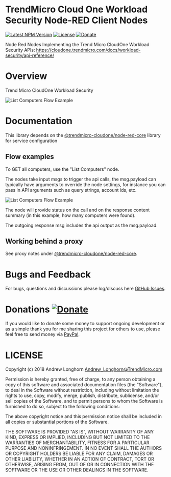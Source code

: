 # TrendMicro Cloud One Workload Security Node-RED Client Nodes
[![Latest NPM Version](https://img.shields.io/npm/v/node-red-contrib-alarm.svg)](https://www.npmjs.com/package/@trendmicro-cloudone/node-red-workloadsecurity)
[![License](https://img.shields.io/github/license/Anamico/node-red-contrib-proofpoint.svg)](https://github.com/TrendAndrew/node-red-workloadsecurity/blob/master/LICENSE)
[![Donate](https://img.shields.io/badge/donate-PayPal-green.svg)](https://www.paypal.com/cgi-bin/webscr?cmd=_s-xclick&hosted_button_id=JUYN6NBFELTC2&source=url)

Node Red Nodes Implementing the Trend Micro CloudOne Workload Security APIs: https://cloudone.trendmicro.com/docs/workload-security/api-reference/

# Overview

Trend Micro CloudOne Workload Security

![List Computers Flow Example](https://github.com/TrendAndrew/node-red-cloudone/raw/master/images/example-listcomputers.png "List Computers Flow Example")

# Documentation

This library depends on the [@trendmicro-cloudone/node-red-core](https://flows.nodered.org/node/@trendmicro-cloudone/node-red-core) library for service configuration

## Flow examples

To GET all computers, use the "List Computers" node.

The nodes take input msgs to trigger the api calls, the msg.payload can typically have arguments to override the node settings, for instance you can pass in API arguments such as query strings, account ids, etc.

![List Computers Flow Example](https://github.com/TrendAndrew/node-red-cloudone/raw/master/images/example-listcomputers.png "List Computers Flow Example")

The node will provide status on the call and on the response content summary (in this example, how many computers were found).

The outgoing response msg includes the api output as the msg.payload.

## Working behind a proxy

See proxy notes under [@trendmicro-cloudone/node-red-core](https://flows.nodered.org/node/@trendmicro-cloudone/node-red-core).

# Bugs and Feedback

For bugs, questions and discussions please log/discuss here 
[GitHub Issues](https://github.com/TrendAndrew/node-red-workloadsecurity/issues).

# Donations [![Donate](https://img.shields.io/badge/donate-PayPal-green.svg)](https://www.paypal.com/cgi-bin/webscr?cmd=_s-xclick&hosted_button_id=JUYN6NBFELTC2&source=url)

If you would like to donate some money to support ongoing development or as a simple thank you for me sharing this project for others to use, please feel free to send money via
[PayPal](https://www.paypal.com/cgi-bin/webscr?cmd=_s-xclick&hosted_button_id=JUYN6NBFELTC2&source=url).

# LICENSE

Copyright (c) 2018 Andrew Longhorn <Andrew_Longhorn@TrendMicro.com>

Permission is hereby granted, free of charge, to any person obtaining a copy
of this software and associated documentation files (the "Software"), to deal
in the Software without restriction, including without limitation the rights
to use, copy, modify, merge, publish, distribute, sublicense, and/or sell
copies of the Software, and to permit persons to whom the Software is
furnished to do so, subject to the following conditions:

The above copyright notice and this permission notice shall be included in all
copies or substantial portions of the Software.

THE SOFTWARE IS PROVIDED "AS IS", WITHOUT WARRANTY OF ANY KIND, EXPRESS OR
IMPLIED, INCLUDING BUT NOT LIMITED TO THE WARRANTIES OF MERCHANTABILITY,
FITNESS FOR A PARTICULAR PURPOSE AND NONINFRINGEMENT. IN NO EVENT SHALL THE
AUTHORS OR COPYRIGHT HOLDERS BE LIABLE FOR ANY CLAIM, DAMAGES OR OTHER
LIABILITY, WHETHER IN AN ACTION OF CONTRACT, TORT OR OTHERWISE, ARISING FROM,
OUT OF OR IN CONNECTION WITH THE SOFTWARE OR THE USE OR OTHER DEALINGS IN THE
SOFTWARE.
